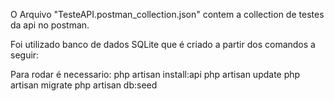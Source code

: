 O Arquivo "TesteAPI.postman_collection.json" contem a collection de testes da api no postman.

Foi utilizado banco de dados SQLite que é criado a partir dos comandos a seguir:

Para rodar é necessario:
    php artisan install:api
    php artisan update
    php artisan migrate
    php artisan db:seed
